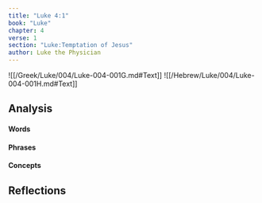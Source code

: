 ```yaml
---
title: "Luke 4:1"
book: "Luke"
chapter: 4
verse: 1
section: "Luke:Temptation of Jesus"
author: Luke the Physician
---
```

![[/Greek/Luke/004/Luke-004-001G.md#Text]]
![[/Hebrew/Luke/004/Luke-004-001H.md#Text]]

## Analysis

#### Words

#### Phrases

#### Concepts

## Reflections

